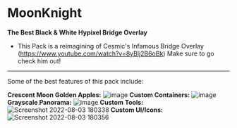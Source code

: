 # MoonKnight
**The Best Black & White Hypixel Bridge Overlay**
 - This Pack is a reimagining of Cesmic's Infamous Bridge Overlay (https://www.youtube.com/watch?v=8yBlj2B6oBk) Make sure to go check him out!
--------------------------------------------------------------------------------------------------------------------------------------------------------------------------
Some of the best features of this pack include:

**Crescent Moon Golden Apples:**
![image](https://user-images.githubusercontent.com/93109251/182726543-8cbd16f7-f655-431b-9e66-abf49f6584ee.png)
**Custom Containers:**
![image](https://user-images.githubusercontent.com/93109251/182726916-1224126e-85c9-482e-b051-bdaa8bf15350.png)
**Grayscale Panorama:** 
![image](https://user-images.githubusercontent.com/93109251/182727314-71ecf380-491a-407c-9929-2af4c1f8e488.png)
**Custom Tools:**
![Screenshot 2022-08-03 180338](https://user-images.githubusercontent.com/93109251/182727624-a4944097-2262-454e-8582-44d076e3e11f.png)
**Custom UI/Icons:**
![Screenshot 2022-08-03 180356](https://user-images.githubusercontent.com/93109251/182727720-6fddf679-fe8f-403c-84d0-753275a54328.png)

